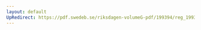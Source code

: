 ```yaml
---
layout: default
UpRedirect: https://pdf.swedeb.se/riksdagen-volumeG-pdf/199394/reg_199394/reg_199394_0391.pdf
---
```

